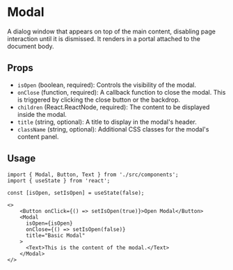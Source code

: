 # Modal

A dialog window that appears on top of the main content, disabling page interaction until it is dismissed. It renders in a portal attached to the document body.

## Props

*   `isOpen` (boolean, required): Controls the visibility of the modal.
*   `onClose` (function, required): A callback function to close the modal. This is triggered by clicking the close button or the backdrop.
*   `children` (React.ReactNode, required): The content to be displayed inside the modal.
*   `title` (string, optional): A title to display in the modal's header.
*   `className` (string, optional): Additional CSS classes for the modal's content panel.

## Usage

```tsx
import { Modal, Button, Text } from './src/components';
import { useState } from 'react';

const [isOpen, setIsOpen] = useState(false);

<>
    <Button onClick={() => setIsOpen(true)}>Open Modal</Button>
    <Modal
      isOpen={isOpen}
      onClose={() => setIsOpen(false)}
      title="Basic Modal"
    >
      <Text>This is the content of the modal.</Text>
    </Modal>
</>
```
